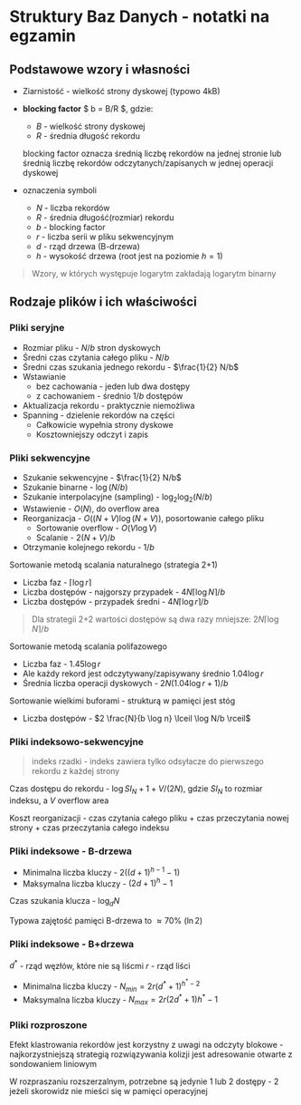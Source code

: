 # Struktury Baz Danych - notatki na egzamin

## Podstawowe wzory i własności

- Ziarnistość - wielkość strony dyskowej (typowo 4kB)

- **blocking factor** $ b = B/R $, gdzie:
    - $B$ - wielkość strony dyskowej
    - $R$ - średnia długość rekordu

    blocking factor oznacza średnią liczbę rekordów na jednej stronie lub
    średnią liczbę rekordów odczytanych/zapisanych w jednej operacji dyskowej

- oznaczenia symboli
    - $N$ - liczba rekordów
    - $R$ - średnia długość(rozmiar) rekordu
    - $b$ - blocking factor
    - $r$ - liczba serii w pliku sekwencyjnym
    - $d$ - rząd drzewa (B-drzewa)
    - $h$ - wysokość drzewa (root jest na poziomie $h=1$)

> Wzory, w których występuje logarytm zakładają logarytm binarny

## Rodzaje plików i ich właściwości

### Pliki seryjne

- Rozmiar pliku - $N/b$ stron dyskowych
- Średni czas czytania całego pliku - $N/b$
- Średni czas szukania jednego rekordu - $\frac{1}{2} N/b$
- Wstawianie
  - bez cachowania - jeden lub dwa dostępy
  - z cachowaniem - średnio $1/b$ dostępów
- Aktualizacja rekordu - praktycznie niemożliwa
- Spanning - dzielenie rekordów na części
  - Całkowicie wypełnia strony dyskowe
  - Kosztowniejszy odczyt i zapis

### Pliki sekwencyjne

- Szukanie sekwencyjne - $\frac{1}{2} N/b$
- Szukanie binarne - $\log (N/b)$
- Szukanie interpolacyjne (sampling) - $\log_2\log_2 (N/b)$
- Wstawienie - $O(N)$, do overflow area
- Reorganizacja - $O((N+V) \log(N+V))$, posortowanie całego pliku 
  - Sortowanie overflow - $O(V\log V)$
  - Scalanie - $2(N + V) / b$
- Otrzymanie kolejnego rekordu - $1/b$

Sortowanie metodą scalania naturalnego (strategia 2+1)
- Liczba faz - $\lceil \log r \rceil$
- Liczba dostępów - najgorszy przypadek - $4N \lceil \log N \rceil /b$
- Liczba dostępów - przypadek średni - $4N \lceil \log r \rceil /b$
> Dla strategii 2+2 wartości dostępów są dwa razy mniejsze: $2N \lceil \log N \rceil /b$

Sortowanie metodą scalania polifazowego
- Liczba faz - $1.45 \log r$
- Ale każdy rekord jest odczytywany/zapisywany średnio $1.04 \log r$
- Średnia liczba operacji dyskowych - $2N (1.04 \log r + 1) / b$

Sortowanie wielkimi buforami - strukturą w pamięci jest stóg
- Liczba dostępów - $2 \frac{N}{b \log n} \lceil \log N/b \rceil$

### Pliki indeksowo-sekwencyjne

> indeks rzadki - indeks zawiera tylko odsyłacze do pierwszego rekordu z każdej
  strony

Czas dostępu do rekordu - $\log SI_N + 1 + V/(2N)$, gdzie $SI_N$ to rozmiar
indeksu, a $V$ overflow area

Koszt reorganizacji - czas czytania całego pliku + czas przeczytania nowej
strony + czas przeczytania całego indeksu

### Pliki indeksowe - B-drzewa

- Minimalna liczba kluczy - $2((d + 1)^{h-1} - 1)$
- Maksymalna liczba kluczy - $(2d + 1)^h - 1$

Czas szukania klucza - $\log_d N$

Typowa zajętość pamięci B-drzewa to $\approx 70\%$ ($\ln 2$)

### Pliki indeksowe - B+drzewa

$d^*$ - rząd węzłów, które nie są liścmi
$r$ - rząd liści

- Minimalna liczba kluczy - $N_{min} = 2r(d^* + 1)^{h^* - 2}$
- Maksymalna liczba kluczy - $N_{max} = 2r(2d^* + 1){h^* - 1}$

### Pliki rozproszone

Efekt klastrowania rekordów jest korzystny z uwagi na odczyty blokowe -
najkorzystniejszą strategią rozwiązywania kolizji jest adresowanie otwarte z
sondowaniem liniowym

W rozpraszaniu rozszerzalnym, potrzebne są jedynie 1 lub 2 dostępy - 2 jeżeli
skorowidz nie mieści się w pamięci operacyjnej
